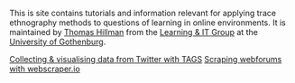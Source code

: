 This is site contains tutorials and information relevant for applying trace ethnography methods to questions of learning in online environments.
It is maintained by [Thomas Hillman](https://ipkl.gu.se/english/about-the-dept./staff?languageId=100001&userId=xhilth) from the [Learning & IT Group](https://ipkl.gu.se/english/Research/research_programmes/learning-and-it) at the [University of Gothenburg](https://www.gu.se/english/?languageId=100001).

[Collecting & visualising data from Twitter with TAGS](tags.md)
[Scraping webforums with webscraper.io](scrape.md)
